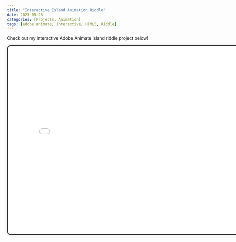```yaml
---
title: "Interactive Island Animation Riddle"
date: 2025-05-28
categories: [Projects, Animation]
tags: [adobe animate, interactive, HTML5, Riddle]
---
```

Check out my interactive Adobe Animate island riddle project below!

<iframe 
  src="/assets/Island.html" 
  width="800" 
  height="600" 
  style="border: 3px solid #444; border-radius: 12px; box-shadow: 0 0 10px rgba(0,0,0,0.2);">
</iframe>
